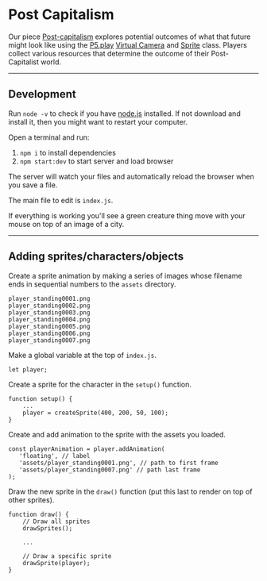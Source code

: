 # Post Capitalism

Our piece [Post-capitalism](https://en.wikipedia.org/wiki/Post-capitalism) explores potential outcomes of what that future might look like using the [P5.play](http://molleindustria.github.io/p5.play/) [Virtual Camera](http://molleindustria.github.io/p5.play/examples/index.html?fileName=camera.js) and [Sprite](http://molleindustria.github.io/p5.play/examples/index.html?fileName=sprite.js) class. Players collect various resources that determine the outcome of their Post-Capitalist world.

---

## Development

Run `node -v` to check if you have [node.js](https://nodejs.org/en/) installed. If not download and install it, then you might want to restart your computer.

Open a terminal and run:

1. `npm i` to install dependencies
2. `npm start:dev` to start server and load browser

The server will watch your files and automatically reload the browser when you save a file.

The main file to edit is `index.js`.

If everything is working you'll see a green creature thing move with your mouse on top of an image of a city.

---

## Adding sprites/characters/objects

Create a sprite animation by making a series of images whose filename ends in sequential numbers to the `assets` directory.

```
player_standing0001.png
player_standing0002.png
player_standing0003.png
player_standing0004.png
player_standing0005.png
player_standing0006.png
player_standing0007.png
```

Make a global variable at the top of `index.js`.   
```
let player;
```

Create a sprite for the character in the `setup()` function.
```
function setup() {
    ...
    player = createSprite(400, 200, 50, 100);
}
```

 Create and add animation to the sprite with the assets you loaded.
 ```
 const playerAnimation = player.addAnimation(
    'floating', // label
    'assets/player_standing0001.png', // path to first frame
    'assets/player_standing0007.png' // path last frame
);
```

Draw the new sprite in the `draw()` function (put this last to render on top of other sprites).
```
function draw() {
    // Draw all sprites
    drawSprites();

    ...

    // Draw a specific sprite
    drawSprite(player);
}
```